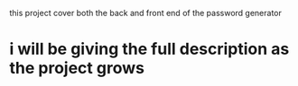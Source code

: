 this project cover both the back and front end of the password generator 
# i will be giving the full description as the project grows
